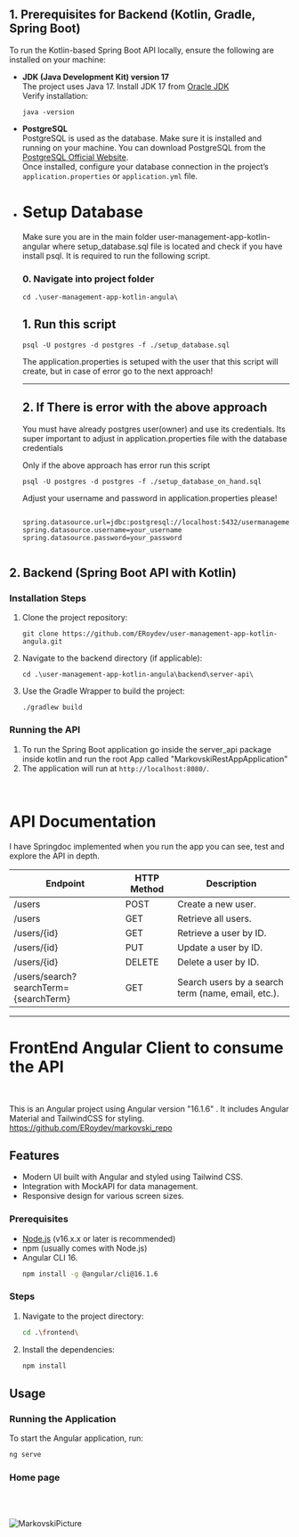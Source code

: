 <h2>1. Prerequisites for Backend (Kotlin, Gradle, Spring Boot)</h2>

<p>To run the Kotlin-based Spring Boot API locally, ensure the following are installed on your machine:</p>

<ul>
  <li>
    <strong>JDK (Java Development Kit) version 17</strong><br>
    The project uses Java 17. Install JDK 17 from 
    <a href="https://www.oracle.com/java/technologies/javase/jdk17-archive-downloads.html" target="_blank">Oracle JDK</a> 
    <br>
    Verify installation:
    <pre><code>java -version</code></pre>
  </li>

  <li>
    <strong>PostgreSQL</strong><br>
    PostgreSQL is used as the database. Make sure it is installed and running on your machine. 
    You can download PostgreSQL from the 
    <a href="https://www.postgresql.org/download/" target="_blank">PostgreSQL Official Website</a>.<br>
    Once installed, configure your database connection in the project’s 
    <code>application.properties</code> or <code>application.yml</code> file.
  </li>
  <li>
    <h1><strong>Setup Database</strong><br></h1>
    Make sure you are in the main folder user-management-app-kotlin-angular where setup_database.sql file is located and check if you have install psql. It is required to run the following script.<br>
    <h3>0. Navigate into project folder</h3>
    <pre><code>cd .\user-management-app-kotlin-angula\</code></pre>
    <h2>1. Run this script</h2>
    <pre><code>psql -U postgres -d postgres -f ./setup_database.sql</code></pre>
    <p>The application.properties is setuped with the user that this script will create, but in case of error go to the next approach!</p>
    <hr>
    <h2>2. If There is error with the above approach</h2>
    You must have already postgres user(owner) and use its credentials. Its super important to adjust in application.properties file with the database credentials
    <p>Only if the above approach has error run this script</p>
    <pre><code>psql -U postgres -d postgres -f ./setup_database_on_hand.sql</code></pre>
    <p>Adjust your username and password in application.properties please!</p>
    <pre><code>
spring.datasource.url=jdbc:postgresql://localhost:5432/usermanagement 
spring.datasource.username=your_username 
spring.datasource.password=your_password 
      </code></pre>
  </li>
</ul>

<h2>2. Backend (Spring Boot API with Kotlin)</h2>

<h3>Installation Steps</h3>

<ol>
  <li>
    Clone the project repository:
    <pre><code>git clone https://github.com/ERoydev/user-management-app-kotlin-angula.git</code></pre>
  </li>
  
  <li>
    Navigate to the backend directory (if applicable):
    <pre><code>cd .\user-management-app-kotlin-angula\backend\server-api\</code></pre>
  </li>
  
  <li>
    Use the Gradle Wrapper to build the project:
    <pre><code>./gradlew build</code></pre>
  </li>
  
</ol>

<h3>Running the API</h3>
<ol>
  <li>
    To run the Spring Boot application go inside the server_api package inside kotlin and run the root App called "MarkovskiRestAppApplication"
  </li>
  
  <li>
    The application will run at <code>http://localhost:8080/</code>.
  </li>
</ol>

<br>
<h1>API Documentation</h1>
<p>I have Springdoc implemented when you run the app you can see, test and explore the API in depth.</p>
<table>
  <thead>
    <tr>
      <th>Endpoint</th>
      <th>HTTP Method</th>
      <th>Description</th>
    </tr>
  </thead>
  <tbody>
    <tr>
      <td>/users</td>
      <td>POST</td>
      <td>Create a new user.</td>
    </tr>
    <tr>
      <td>/users</td>
      <td>GET</td>
      <td>Retrieve all users.</td>
    </tr>
    <tr>
      <td>/users/{id}</td>
      <td>GET</td>
      <td>Retrieve a user by ID.</td>
    </tr>
    <tr>
      <td>/users/{id}</td>
      <td>PUT</td>
      <td>Update a user by ID.</td>
    </tr>
    <tr>
      <td>/users/{id}</td>
      <td>DELETE</td>
      <td>Delete a user by ID.</td>
    </tr>
    <tr>
      <td>/users/search?searchTerm={searchTerm}</td>
      <td>GET</td>
      <td>Search users by a search term (name, email, etc.).</td>
    </tr>
  </tbody>
</table>
<hr>

<h1>FrontEnd Angular Client to consume the API</h1><br>

This is an Angular project using Angular version "16.1.6" . It includes Angular Material and TailwindCSS for styling. https://github.com/ERoydev/markovski_repo

## Features
- Modern UI built with Angular and styled using Tailwind CSS.
- Integration with MockAPI for data management.
- Responsive design for various screen sizes.



### Prerequisites
- [Node.js](https://nodejs.org/) (v16.x.x or later is recommended)
- npm (usually comes with Node.js)
- Angular CLI 16.
    ```bash
    npm install -g @angular/cli@16.1.6
    ```

### Steps
1. Navigate to the project directory:
    ```bash
    cd .\frontend\
    ```
3. Install the dependencies:
    ```bash
    npm install
    ```

## Usage

### Running the Application
To start the Angular application, run:
```bash
ng serve
```
### Home page
<br />
<br />


![MarkovskiPicture](https://github.com/user-attachments/assets/553ee9a0-355d-4adb-999e-a01ffa7d1571)
